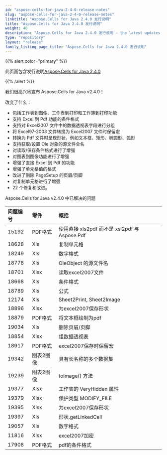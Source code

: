 ```yaml
---
id: "aspose-cells-for-java-2-4-0-release-notes"
slug: "aspose-cells-for-java-2-4-0-release-notes"
linktitle: "Aspose.Cells for Java 2.4.0 发行说明"
title: "Aspose.Cells for Java 2.4.0 发行说明"
weight: 40
description: "Aspose.Cells for Java 2.4.0 发行说明 – the latest updates and fixes."
type: "repository"
layout: "release"
family_listing_page_title: "Aspose.Cells for Java 2.4.0 发行说明"
---
```

{{% alert color="primary" %}} 

此页面包含发行说明[Aspose.Cells for Java 2.4.0](https://releases.aspose.com/cells/java/new-releases/aspose.cells-for-java-2.4.0/)

{{% /alert %}} 

我们很高兴地宣布 Aspose.Cells for Java v2.4.0！

改变了什么：

- 包括工作表到图像、工作表到打印和工作簿到打印功能
- 支持 Excel 到 Pdf 功能的条件格式
- 支持对 Excel2007 文件中的数据透视表字段进行分组
- 将 Excel97-2003 文件转换为 Excel2007 文件时保留宏
- 转换为 Pdf 文件时呈现形状，例如文本框、矩形、椭圆形、弧形
- 支持获取/设置 Ole 对象的源文件全名
- 对读取/保存条件格式进行了增强
- 对图表到图像功能进行了增强
- 增强了直接 Excel 到 Pdf 的功能
- 增强了单元格值的格式
- 改进了删除 PageSetup 的页眉/页脚
- 对复制单元格进行了增强
- 22 个修复和改进。

 Aspose.Cells for Java v2.4.0 中已解决的问题

|**问题编号** |**零件** |**概括** |
|:- |:- |:- |
|15192 | PDF格式|使用直接 xls2pdf 而不是 xsl2pdf 与 Aspose.Pdf|
|18628 |Xls|复制单元格|
|18249 |Xls|数字格式|
|18778 |Xls|OleObject 的源文件名|
|18701 | Xlsx|读取excel2007文件|
|18668 |Xls|条件格式|
|18789 |Xls|公式|
|12174 |Xls|Sheet2Print, Sheet2Image|
|18896 | Xlsx|为excel2007保存形状|
|18879 | PDF格式|将文本框绘制为pdf|
|19034 |Xls|删除页眉/页脚|
|18854 | Xlsx|组数据透视表|
|18917 | PDF格式|excel2007保存时保留宏|
|19342 |图表2图像|具有长名称的多个数据集|
|19239 |图表2图像|toImage() 方法|
|19377 | Xlsx|工作表的 VeryHidden 属性|
|19379 | Xlsx|保护类型 MODIFY_FILE|
|19395 | Xlsx|为excel2007保存形状|
|19397 |Xls|形状.getLinkedCell|
|19057 |Xls|数字格式|
|11816 | Xlsx| excel2007加密|
|17908 | PDF格式|pdf的条件格式|


